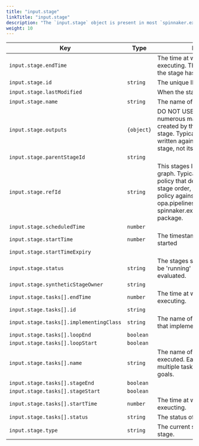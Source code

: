 ```yaml
---
title: "input.stage"
linkTitle: "input.stage"
description: "The `input.stage` object is present in most `spinnaker.execution.stages.before` packages."
weight: 10
---
```


| Key                                     | Type       | Description                                                                                               |
| --------------------------------------- | ---------- | --------------------------------------------------------------------------------------------------------- |
| `input.stage.endTime`                   | ` `        | The time at which the stage finished executing. This will be blank since the stage has not yet completed. |
| `input.stage.id`                        | `string`   | The unique ID for the stage.                                                                              |
| `input.stage.lastModified`              | ` `        | When the stage was last modified.                                                                         |
| `input.stage.name`                      | `string`   | The name of the stage.                                                                                    |
| `input.stage.outputs`                   | `{object}` | DO NOT USE. This contains numerous manifests/artifacts created by the execution of the stage. Typically policies should be written against the inputs to the stage, not its outputs. |
| `input.stage.parentStageId`             | `string`   |                                                                                                           |
| `input.stage.refId`                     | `string`   | This stages ID reference in the stage graph. Typically if you are writing a policy that depends on pipeline stage order, it is better to write that policy against either the opa.pipelines bpackage, or the spinnaker.execution.pipelines.before package. |
| `input.stage.scheduledTime`             | `number`   |                                                                                                           |
| `input.stage.startTime`                 | `number`   | The timestamp at which the stage started                                                                  |
| `input.stage.startTimeExpiry`           | ` `        |                                                                                                           |
| `input.stage.status`                    | `string`   | The stages status, this will typically be 'running' when this policy is evaluated.                        |
| `input.stage.syntheticStageOwner`       | `string`   |                                                                                                           |
| `input.stage.tasks[].endTime`           | `number`   | The time at which the task finished executing.                                                            |
| `input.stage.tasks[].id`                | `string`   |                                                                                                           |
| `input.stage.tasks[].implementingClass` | `string`   | The name of the spinnaker class that implements this task.                                                |
| `input.stage.tasks[].loopEnd`           | `boolean`  |                                                                                                           |
| `input.stage.tasks[].loopStart`         | `boolean`  |                                                                                                           |
| `input.stage.tasks[].name`              | `string`   | The name of the task being executed. Each stage will execute multiple tasks to accomplish its goals.      |
| `input.stage.tasks[].stageEnd`          | `boolean`  |                                                                                                           |
| `input.stage.tasks[].stageStart`        | `boolean`  |                                                                                                           |
| `input.stage.tasks[].startTime`         | `number`   | The time at which the task started exeucting.                                                             |
| `input.stage.tasks[].status`            | `string`   | The status of the task.                                                                                   |
| `input.stage.type`                      | `string`   | The current state of activity of the stage.                                                               |
